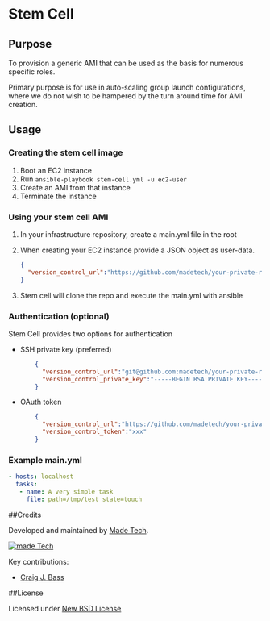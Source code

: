 # Stem Cell  

## Purpose

To provision a generic AMI that can be used as the basis for numerous specific roles.

Primary purpose is for use in auto-scaling group launch configurations, where we do not wish to be hampered by the turn around time for AMI creation. 

## Usage

### Creating the stem cell image

1. Boot an EC2 instance
2. Run ```ansible-playbook stem-cell.yml -u ec2-user```
3. Create an AMI from that instance
4. Terminate the instance

### Using your stem cell AMI

1. In your infrastructure repository, create a main.yml file in the root
2. When creating your EC2 instance provide a JSON object as user-data. 

    ```json
    {
      "version_control_url":"https://github.com/madetech/your-private-repo-here.git"
    }
    ```
    
3. Stem cell will clone the repo and execute the main.yml with ansible

### Authentication (optional)

Stem Cell provides two options for authentication

* SSH private key (preferred)
    ```json
        {
          "version_control_url":"git@github.com:madetech/your-private-repo-here.git",
          "version_control_private_key":"-----BEGIN RSA PRIVATE KEY-----\nxxx\n-----END RSA PRIVATE KEY-----"
        }
    ```
    
* OAuth token
    ```json
        {
          "version_control_url":"https://github.com/madetech/your-private-repo-here.git",
          "version_control_token":"xxx"
        }
    ```
    

### Example main.yml

```yml
- hosts: localhost
  tasks:
   - name: A very simple task
     file: path=/tmp/test state=touch
```

##Credits

Developed and maintained by [Made Tech](http://www.madetech.co.uk?ref=github&repo=stem-cell).

[![made Tech](https://s3-eu-west-1.amazonaws.com/made-assets/googleapps/google-apps.png)](http://www.madetech.co.uk?ref=github&repo=stem-cell)

Key contributions:

* [Craig J. Bass](https://github.com/craigjbass)

##License

Licensed under [New BSD License](https://github.com/madetech/stem-cell/blob/master/LICENSE)
